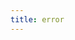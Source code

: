 ```yaml
---
title: error
---
```


<html>
<head>
	<meta charset="utf-8">
	<meta http-equiv="X-UA-Compatible" content="IE=edge">
	<meta name="viewport" content="width=device-width, initial-scale=1">
	<meta http-equiv="X-UA-Compatible" content="IE=edge">
</head>
<body>
    <div id="wrapper" class="loaded">
      <pre id="terminal" style="display: block;">
      	<span class="cursor"></span>
      </pre>
    </div>
    <script>init(TEXT404);</script>
</body>
</html>
